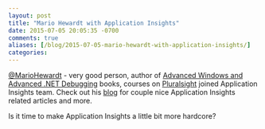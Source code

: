 ```yaml
---
layout: post
title: "Mario Hewardt with Application Insights"
date: 2015-07-05 20:05:35 -0700
comments: true
aliases: [/blog/2015-07-05-mario-hewardt-with-application-insights/]
categories:
---
```

[@MarioHewardt](https://twitter.com/MarioHewardt) - very good person, author of [Advanced Windows and Advanced .NET Debugging](http://www.amazon.com/Mario-Hewardt/e/B001IGT4XO) books, courses on [Pluralsight](http://www.pluralsight.com/author/mario-hewardt) joined Application Insights team. Check out his [blog](http://thrivingapp.com/) for couple nice Application Insights related articles and more.

Is it time to make Application Insights a little bit more hardcore?
